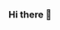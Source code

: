 ### Hi there 👋

<!--
**Tejaas886702844/Tejaas886702844** is a ✨ _special_ ✨ repository because its `README.md` (this file) appears on your GitHub profile.

Here are some ideas to get you started:

- 💻 I’m currently working on technologies which will help bring about IT automation on a bigger scale
- 🌱 During my free time I like to dance🕺 and play basketball🏀 
- 👯 I’m looking to find ways to meet new people and gain more knowledge 
- 📫 How to reach me: tejaas.mukunda@gmail.com
- 😄 Pronouns: He/Him
-->
